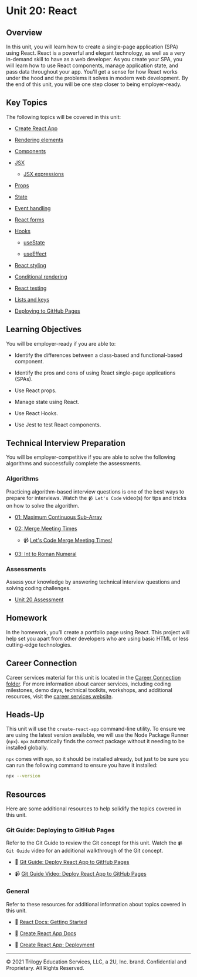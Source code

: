 # Unit 20: React

## Overview

In this unit, you will learn how to create a single-page application (SPA) using React. React is a powerful and elegant technology, as well as a very in-demand skill to have as a web developer. As you create your SPA, you will learn how to use React components, manage application state, and pass data throughout your app. You'll get a sense for how React works under the hood and the problems it solves in modern web development. By the end of this unit, you will be one step closer to being employer-ready.

## Key Topics

The following topics will be covered in this unit:

* [Create React App](https://create-react-app.dev/docs/getting-started)

* [Rendering elements](https://reactjs.org/docs/rendering-elements.html)

* [Components](https://reactjs.org/docs/components-and-props.html)

* [JSX](https://reactjs.org/docs/introducing-jsx.html)
  
  * [JSX expressions](https://reactjs.org/docs/jsx-in-depth.html)

* [Props](https://reactjs.org/docs/components-and-props.html)

* [State](https://reactjs.org/docs/state-and-lifecycle.html)

* [Event handling](https://reactjs.org/docs/handling-events.html)

* [React forms](https://reactjs.org/docs/forms.html)

* [Hooks](https://reactjs.org/docs/hooks-intro.html)

  * [useState](https://reactjs.org/docs/hooks-state.html)
  
  * [useEffect](https://reactjs.org/docs/hooks-effect.html)

* [React styling](https://reactjs.org/docs/faq-styling.html)

* [Conditional rendering](https://reactjs.org/docs/conditional-rendering.html)

* [React testing](https://reactjs.org/docs/testing.html)

* [Lists and keys](https://reactjs.org/docs/lists-and-keys.html)

* [Deploying to GitHub Pages](https://docs.github.com/en/free-pro-team@latest/github/working-with-github-pages/creating-a-github-pages-site)

## Learning Objectives

You will be employer-ready if you are able to:

* Identify the differences between a class-based and functional-based component.

* Identify the pros and cons of using React single-page applications (SPAs).

* Use React props.

* Manage state using React.

* Use React Hooks.

* Use Jest to test React components.

## Technical Interview Preparation

You will be employer-competitive if you are able to solve the following algorithms and successfully complete the assessments.

### Algorithms

Practicing algorithm-based interview questions is one of the best ways to prepare for interviews. Watch the `📹 Let's Code` video(s) for tips and tricks on how to solve the algorithm.

* [01: Maximum Continuous Sub-Array](./../../../01-Class-Content/20-React/03-Algorithms/01-maximum-continuous-subarray/README.md)
  
* [02: Merge Meeting Times](./../../../01-Class-Content/20-React/03-Algorithms/02-merge-meeting-times/README.md)

  * 📹 [Let's Code Merge Meeting Times!](https://2u-20.wistia.com/medias/rsyvzd1cxl)

* [03: Int to Roman Numeral](./../../../01-Class-Content/20-React/03-Algorithms/03-int-to-roman/README.md)

### Assessments

Assess your knowledge by answering technical interview questions and solving coding challenges.

* [Unit 20 Assessment](https://forms.gle/jV3WDxHsEEusHjNr9)

## Homework

In the homework, you’ll create a portfolio page using React. This project will help set you apart from other developers who are using basic HTML or less cutting-edge technologies.

## Career Connection

Career services material for this unit is located in the [Career Connection folder](./04-Career-Connection/README.md). For more information about career services, including coding milestones, demo days, technical toolkits, workshops, and additional resources, visit the [career services website](https://careernetwork.2u.com/).

## Heads-Up

This unit will use the `create-react-app` command-line utility. To ensure we are using the latest version available, we will use the Node Package Runner (`npx`). `npx` automatically finds the correct package without it needing to be installed globally.

`npx` comes with `npm`, so it should be installed already, but just to be sure you can run the following command to ensure you have it installed:

```sh
npx --version
```

## Resources

Here are some additional resources to help solidify the topics covered in this unit.

### Git Guide: Deploying to GitHub Pages

Refer to the Git Guide to review the Git concept for this unit. Watch the `📹 Git Guide` video for an additional walkthrough of the Git concept.

* 📖 [Git Guide: Deploy React App to GitHub Pages](./01-Activities/27-Evr_Git-Deploy/README.md)

* 📹 [Git Guide Video: Deploy React App to GitHub Pages](https://2u-20.wistia.com/medias/x6ugnklpf6)

### General

Refer to these resources for additional information about topics covered in this unit.

* 📖 [React Docs: Getting Started](https://reactjs.org/docs/getting-started.html)

* 📖 [Create React App Docs](https://create-react-app.dev/docs/getting-started/)

* 📖 [Create React App: Deployment](https://create-react-app.dev/docs/deployment)
  
---
© 2021 Trilogy Education Services, LLC, a 2U, Inc. brand. Confidential and Proprietary. All Rights Reserved.
